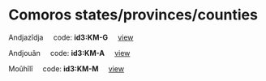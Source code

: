 # Comoros states/provinces/counties
Andjazîdja&nbsp;&nbsp;&nbsp;&nbsp;&nbsp;code: **id3:KM-G**&nbsp;&nbsp;&nbsp;&nbsp;&nbsp;[view](../export/geojson/medium/id3/km/g.geojson)&nbsp;&nbsp;&nbsp;&nbsp;&nbsp;


Andjouân&nbsp;&nbsp;&nbsp;&nbsp;&nbsp;code: **id3:KM-A**&nbsp;&nbsp;&nbsp;&nbsp;&nbsp;[view](../export/geojson/medium/id3/km/a.geojson)&nbsp;&nbsp;&nbsp;&nbsp;&nbsp;


Moûhîlî&nbsp;&nbsp;&nbsp;&nbsp;&nbsp;code: **id3:KM-M**&nbsp;&nbsp;&nbsp;&nbsp;&nbsp;[view](../export/geojson/medium/id3/km/m.geojson)&nbsp;&nbsp;&nbsp;&nbsp;&nbsp;

